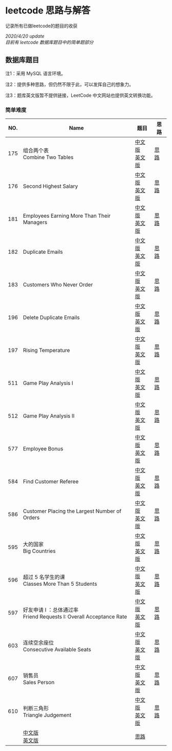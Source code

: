 # leetcode 思路与解答

记录所有已做leetcode的题目的收获

*2020/4/20 update <br>目前有 leetcode 数据库题目中的简单题部分*

## 数据库题目

注1：采用 MySQL 语言环境。

注2：提供多种思路，但仍然不限于此，可以发挥自己的想象力。

注3：题库英文版暂不提供链接，LeetCode 中文网站也提供英文转换功能。

### 简单难度

NO. | Name | 题目 | 思路
-|-|-|-
175 | 组合两个表<br>Combine Two Tables | [中文版](https://leetcode-cn.com/problems/combine-two-tables/)<br>[英文版]() | [思路](https://github.com/WilburWangT/leetcode/blob/master/DB/Solution/175.md)
176 | Second Highest Salary | [中文版](https://leetcode-cn.com/problems/second-highest-salary/)<br>[英文版]() | [思路](https://github.com/WilburWangT/leetcode/blob/master/DB/Solution/176.md)
181 | Employees Earning More Than Their Managers | [中文版](https://leetcode-cn.com/problems/employees-earning-more-than-their-managers/)<br>[英文版]() | [思路](https://github.com/WilburWangT/leetcode/blob/master/DB/Solution/181.md)
182 | Duplicate Emails | [中文版](https://leetcode-cn.com/problems/duplicate-emails/)<br>[英文版]() | [思路](https://github.com/WilburWangT/leetcode/blob/master/DB/Solution/182.md)
183 | Customers Who Never Order | [中文版](https://leetcode-cn.com/problems/customers-who-never-order/)<br>[英文版]() | [思路](https://github.com/WilburWangT/leetcode/blob/master/DB/Solution/183.md)
196 | Delete Duplicate Emails | [中文版](https://leetcode-cn.com/problems/delete-duplicate-emails/)<br>[英文版]() | [思路](https://github.com/WilburWangT/leetcode/blob/master/DB/Solution/196.md)
197 | Rising Temperature | [中文版](https://leetcode-cn.com/problems/rising-temperature/)<br>[英文版]() | [思路](https://github.com/WilburWangT/leetcode/blob/master/DB/Solution/197.md)
511 | Game Play Analysis I | [中文版](https://leetcode-cn.com/problems/game-play-analysis-i/)<br>[英文版]() | [思路](https://github.com/WilburWangT/leetcode/blob/master/DB/Solution/511.md)
512 | Game Play Analysis II | [中文版](https://leetcode-cn.com/problems/game-play-analysis-ii/)<br>[英文版]() | [思路](https://github.com/WilburWangT/leetcode/blob/master/DB/Solution/512.md)
577 | Employee Bonus | [中文版](https://leetcode-cn.com/problems/employee-bonus/)<br>[英文版]() | [思路](https://github.com/WilburWangT/leetcode/blob/master/DB/Solution/577.md)
584 | Find Customer Referee | [中文版](https://leetcode-cn.com/problems/find-customer-referee/)<br>[英文版]() | [思路](https://github.com/WilburWangT/leetcode/blob/master/DB/Solution/584.md)
586 | Customer Placing the Largest Number of Orders | [中文版](https://leetcode-cn.com/problems/customer-placing-the-largest-number-of-orders/)<br>[英文版]() | [思路](https://github.com/WilburWangT/leetcode/blob/master/DB/Solution/586.md)
595 | 大的国家<br>Big Countries  | [中文版](https://leetcode-cn.com/problems/big-countries/)<br>[英文版]() | [思路](https://github.com/WilburWangT/leetcode/blob/master/DB/Solution/595.md)
596 | 超过 5 名学生的课<br>Classes More Than 5 Students  | [中文版](https://leetcode-cn.com/problems/classes-more-than-5-students/)<br>[英文版]() | [思路](https://github.com/WilburWangT/leetcode/blob/master/DB/Solution/596.md)
597 | 好友申请 I ：总体通过率<br>Friend Requests I: Overall Acceptance Rate | [中文版](https://leetcode-cn.com/problems/friend-requests-i-overall-acceptance-rate/)<br>[英文版]() | [思路](https://github.com/WilburWangT/leetcode/blob/master/DB/Solution/597.md)
603 | 连续空余座位<br>Consecutive Available Seats | [中文版](https://leetcode-cn.com/problems/consecutive-available-seats/)<br>[英文版]() | [思路](https://github.com/WilburWangT/leetcode/blob/master/DB/Solution/603.md)
607 | 销售员<br>Sales Person | [中文版](https://leetcode-cn.com/problems/sales-person/)<br>[英文版]() | [思路](https://github.com/WilburWangT/leetcode/blob/master/DB/Solution/607.md)
610 | 判断三角形<br>Triangle Judgement | [中文版]()<br>[英文版]() | [思路](https://github.com/WilburWangT/leetcode/blob/master/DB/Solution/610.md)
 |  | [中文版]()<br>[英文版]() | [思路]()
